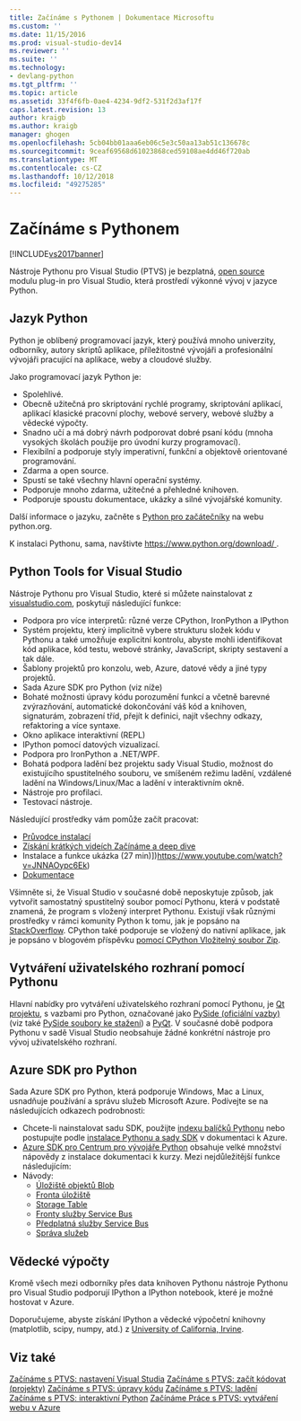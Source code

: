```yaml
---
title: Začínáme s Pythonem | Dokumentace Microsoftu
ms.custom: ''
ms.date: 11/15/2016
ms.prod: visual-studio-dev14
ms.reviewer: ''
ms.suite: ''
ms.technology:
- devlang-python
ms.tgt_pltfrm: ''
ms.topic: article
ms.assetid: 33f4f6fb-0ae4-4234-9df2-531f2d3af17f
caps.latest.revision: 13
author: kraigb
ms.author: kraigb
manager: ghogen
ms.openlocfilehash: 5cb04bb01aaa6eb06c5e3c50aa13ab51c136678c
ms.sourcegitcommit: 9ceaf69568d61023868ced59108ae4dd46f720ab
ms.translationtype: MT
ms.contentlocale: cs-CZ
ms.lasthandoff: 10/12/2018
ms.locfileid: "49275285"
---
```

# <a name="getting-started-with-python"></a>Začínáme s Pythonem
[!INCLUDE[vs2017banner](../includes/vs2017banner.md)]

Nástroje Pythonu pro Visual Studio (PTVS) je bezplatná, [open source](https://github.com/Microsoft/ptvs) modulu plug-in pro Visual Studio, která prostředí výkonné vývoj v jazyce Python.  
  
## <a name="python-the-language"></a>Jazyk Python
  
Python je oblíbený programovací jazyk, který používá mnoho univerzity, odborníky, autory skriptů aplikace, příležitostné vývojáři a profesionální vývojáři pracující na aplikace, weby a cloudové služby.

Jako programovací jazyk Python je:
  
- Spolehlivé.
- Obecně užitečná pro skriptování rychlé programy, skriptování aplikací, aplikací klasické pracovní plochy, webové servery, webové služby a vědecké výpočty.
- Snadno učí a má dobrý návrh podporovat dobré psaní kódu (mnoha vysokých školách použije pro úvodní kurzy programovací).
- Flexibilní a podporuje styly imperativní, funkční a objektově orientované programování.
- Zdarma a open source.
- Spustí se také všechny hlavní operační systémy.  
- Podporuje mnoho zdarma, užitečné a přehledné knihoven.  
- Podporuje spoustu dokumentace, ukázky a silné vývojářské komunity.  

Další informace o jazyku, začněte s [Python pro začátečníky](https://www.python.org/about/gettingstarted/) na webu python.org.

K instalaci Pythonu, sama, navštivte [ https://www.python.org/download/ ](https://www.python.org/download/).
 
  
## <a name="python-tools-for-visual-studio"></a>Python Tools for Visual Studio
  
Nástroje Pythonu pro Visual Studio, které si můžete nainstalovat z [visualstudio.com](https://www.visualstudio.com/en-us/explore/python-vs), poskytují následující funkce:  
  
- Podpora pro více interpretů: různé verze CPython, IronPython a IPython  
- Systém projektu, který implicitně vybere strukturu složek kódu v Pythonu a také umožňuje explicitní kontrolu, abyste mohli identifikovat kód aplikace, kód testu, webové stránky, JavaScript, skripty sestavení a tak dále.  
- Šablony projektů pro konzolu, web, Azure, datové vědy a jiné typy projektů.    
- Sada Azure SDK pro Python (viz níže)    
- Bohaté možnosti úpravy kódu porozumění funkcí a včetně barevné zvýrazňování, automatické dokončování váš kód a knihoven, signaturám, zobrazení tříd, přejít k definici, najít všechny odkazy, refaktoring a více syntaxe.    
- Okno aplikace interaktivní (REPL)
- IPython pomocí datových vizualizací.
- Podpora pro IronPython a .NET/WPF.    
- Bohatá podpora ladění bez projektu sady Visual Studio, možnost do existujícího spustitelného souboru, ve smíšeném režimu ladění, vzdálené ladění na Windows/Linux/Mac a ladění v interaktivním okně.   
- Nástroje pro profilaci.  
- Testovací nástroje.  
  
Následující prostředky vám pomůže začít pracovat:

- [Průvodce instalací](https://github.com/Microsoft/PTVS/wiki/PTVS-Installation)    
- [Získání krátkých videích Začínáme a deep dive](https://www.youtube.com/playlist?list=PLReL099Y5nRdLgGAdrb_YeTdEnd23s6Ff)  
- Instalace a funkce ukázka (27 min)])https://www.youtube.com/watch?v=JNNAOypc6Ek)  
- [Dokumentace](https://github.com/Microsoft/PTVS/wiki)  


Všimněte si, že Visual Studio v současné době neposkytuje způsob, jak vytvořit samostatný spustitelný soubor pomocí Pythonu, která v podstatě znamená, že program s vložený interpret Pythonu. Existují však různými prostředky v rámci komunity Python k tomu, jak je popsáno na [StackOverflow](http://stackoverflow.com/questions/5458048/how-to-make-a-python-script-standalone-executable-to-run-without-any-dependency). CPython také podporuje se vložený do nativní aplikace, jak je popsáno v blogovém příspěvku [pomocí CPython Vložitelný soubor Zip](https://blogs.msdn.microsoft.com/pythonengineering/2016/04/26/cpython-embeddable-zip-file/).
  
## <a name="building-ui-with-python"></a>Vytváření uživatelského rozhraní pomocí Pythonu  

Hlavní nabídky pro vytváření uživatelského rozhraní pomocí Pythonu, je [Qt projektu](https://www.qt.io/qt-for-application-development/), s vazbami pro Python, označované jako [PySide (oficiální vazby)](http://wiki.qt.io/PySide) (viz také [PySide soubory ke stažení](https://download.qt.io/official_releases/pyside/.)) a [PyQt](https://wiki.python.org/moin/PyQt). V současné době podpora Pythonu v sadě Visual Studio neobsahuje žádné konkrétní nástroje pro vývoj uživatelského rozhraní.

## <a name="azure-sdk-for-python"></a>Azure SDK pro Python
  
Sada Azure SDK pro Python, která podporuje Windows, Mac a Linux, usnadňuje používání a správu služeb Microsoft Azure. Podívejte se na následujících odkazech podrobnosti: 

- Chcete-li nainstalovat sadu SDK, použijte [indexu balíčků Pythonu](https://pypi.python.org/pypi/azure) nebo postupujte podle [instalace Pythonu a sady SDK](https://azure.microsoft.com/documentation/articles/python-how-to-install/) v dokumentaci k Azure. 
- [Azure SDK pro Centrum pro vývojáře Python](https://azure.microsoft.com/develop/python/) obsahuje velké množství nápovědy z instalace dokumentaci k kurzy.  Mezi nejdůležitější funkce následujícím:  
- Návody:
  - [Úložiště objektů Blob](https://azure.microsoft.com/develop/python/how-to-guides/blob-service/)  
  - [Fronta úložiště](https://azure.microsoft.com/develop/python/how-to-guides/queue-service/)  
  - [Storage Table](https://azure.microsoft.com/develop/python/how-to-guides/table-service/)  
  - [Fronty služby Service Bus](https://azure.microsoft.com/develop/python/how-to-guides/service-bus-queues/)
  - [Předplatná služby Service Bus](https://azure.microsoft.com/develop/python/how-to-guides/service-bus-topics/) 
  - [Správa služeb](https://azure.microsoft.com/develop/python/how-to-guides/service-management/)  

## <a name="scientific-computing"></a>Vědecké výpočty

Kromě všech mezi odborníky přes data knihoven Pythonu nástroje Pythonu pro Visual Studio podporují IPython a IPython notebook, které je možné hostovat v Azure.

Doporučujeme, abyste získání IPython a vědecké výpočetní knihovny (matplotlib, scipy, numpy, atd.) z [University of California, Irvine](http://www.lfd.uci.edu/~gohlke/pythonlibs/#scipy-stack).  
  
## <a name="see-also"></a>Viz také  

[Začínáme s PTVS: nastavení Visual Studia](../python/getting-started-with-ptvs-setting-up-visual-studio.md)
[Začínáme s PTVS: začít kódovat (projekty)](../python/getting-started-with-ptvs-start-coding-projects.md)
[Začínáme s PTVS: úpravy kódu](../python/getting-started-with-ptvs-editing-code.md) 
 [Začínáme s PTVS: ladění](../python/getting-started-with-ptvs-debugging.md)
[Začínáme s PTVS: interaktivní Python](../python/getting-started-with-ptvs-interactive-python.md)
[Začínáme Práce s PTVS: vytváření webu v Azure](../python/getting-started-with-ptvs-building-a-website-in-azure.md)


